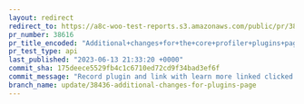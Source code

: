 ```yaml
---
layout: redirect
redirect_to: https://a8c-woo-test-reports.s3.amazonaws.com/public/pr/38616/api/index.html
pr_number: 38616
pr_title_encoded: "Additional+changes+for+the+core+profiler+plugins+page"
pr_test_type: api
last_published: "2023-06-13 21:33:20 +0000"
commit_sha: 175deece5529fb4c1c6710ed72cd9f34bad3ef6f
commit_message: "Record plugin and link with learn more linked clicked event"
branch_name: update/38436-additional-changes-for-plugins-page
---
```

